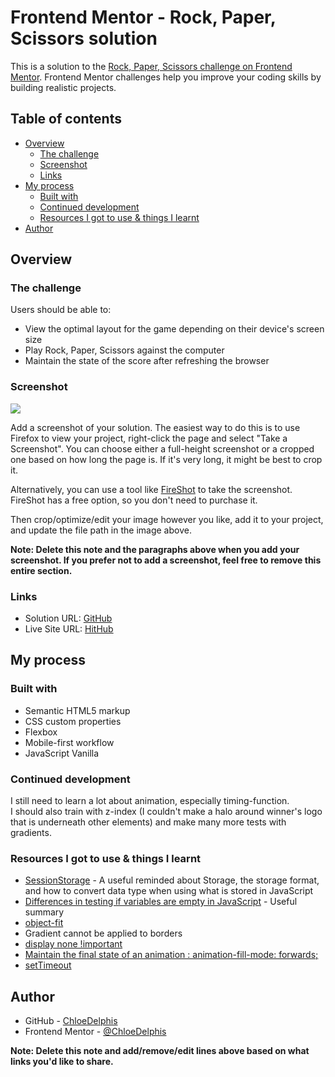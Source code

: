 # Frontend Mentor - Rock, Paper, Scissors solution

This is a solution to the [Rock, Paper, Scissors challenge on Frontend Mentor](https://www.frontendmentor.io/challenges/rock-paper-scissors-game-pTgwgvgH). Frontend Mentor challenges help you improve your coding skills by building realistic projects.

## Table of contents

- [Overview](#overview)
  - [The challenge](#the-challenge)
  - [Screenshot](#screenshot)
  - [Links](#links)
- [My process](#my-process)
  - [Built with](#built-with)
  - [Continued development](#continued-development)
  - [Resources I got to use & things I learnt](resources-i-got-to-use-&-things-i-learnt)
- [Author](#author)

## Overview

### The challenge

Users should be able to:

- View the optimal layout for the game depending on their device's screen size
- Play Rock, Paper, Scissors against the computer
- Maintain the state of the score after refreshing the browser

### Screenshot

![](./screenshot.jpg)

Add a screenshot of your solution. The easiest way to do this is to use Firefox to view your project, right-click the page and select "Take a Screenshot". You can choose either a full-height screenshot or a cropped one based on how long the page is. If it's very long, it might be best to crop it.

Alternatively, you can use a tool like [FireShot](https://getfireshot.com/) to take the screenshot. FireShot has a free option, so you don't need to purchase it.

Then crop/optimize/edit your image however you like, add it to your project, and update the file path in the image above.

**Note: Delete this note and the paragraphs above when you add your screenshot. If you prefer not to add a screenshot, feel free to remove this entire section.**

### Links

- Solution URL: [GitHub](https://github.com/ChloeDelphis/FrontendMentor-rock-paper-scissors)
- Live Site URL: [HitHub](https://chloedelphis.github.io/FrontendMentor-rock-paper-scissors/)

## My process

### Built with

- Semantic HTML5 markup
- CSS custom properties
- Flexbox
- Mobile-first workflow
- JavaScript Vanilla

### Continued development

I still need to learn a lot about animation, especially timing-function.  
I should also train with z-index (I couldn't make a halo around winner's logo that is underneath other elements) and make many more tests with gradients.

### Resources I got to use & things I learnt

- [SessionStorage](https://code-garage.fr/blog/comment-utiliser-le-localstorage-pour-stocker-des-donnees-en-local-sur-le-navigateur/) - A useful reminded about Storage, the storage format, and how to convert data type when using what is stored in JavaScript
- [Differences in testing if variables are empty in JavaScript](https://stackoverflow.com/questions/4597900/checking-something-isempty-in-javascript) - Useful summary
- [object-fit](https://developer.mozilla.org/en-US/docs/Web/CSS/object-fit)
- Gradient cannot be applied to borders
- [display none !important](https://stackoverflow.com/questions/20663712/css-display-none-not-working)
- [Maintain the final state of an animation : animation-fill-mode: forwards;](https://prograide.com/pregunta/30191/maintien-de-letat-final-a-la-fin-dune-animation-css3)
- [setTimeout](https://masteringjs.io/tutorials/fundamentals/wait-1-second-then#:~:text=To%20delay%20a%20function%20execution,call%20fn%20after%201%20second.)

## Author

- GitHub - [ChloeDelphis](https://github.com/ChloeDelphis)
- Frontend Mentor - [@ChloeDelphis](https://www.frontendmentor.io/profile/ChloeDelphis)

**Note: Delete this note and add/remove/edit lines above based on what links you'd like to share.**
